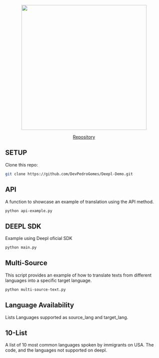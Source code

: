 <div align="center">
  <div>&nbsp;</div>
  <img src="resources/openvoicelogo.jpg" width="400"/> 

[Repository](https://github.com/DevPedroGomes/OpenVoiceDemo)

</div>

## SETUP

Clone this repo:

```bash
git clone https://github.com/DevPedroGomes/Deepl-Demo.git
```

## API

A function to showcase an example of translation using the API method.
```bash
python api-example.py
```

## DEEPL SDK

Example using Deepl oficial SDK
```bash
python main.py
```

## Multi-Source
This script provides an example of how to translate texts from different languages into a specific target language.
```bash
python multi-source-text.py
```

## Language Availability
Lists Languages supported as source_lang and target_lang.

## 10-List

A list of 10 most common languages spoken by immigrants on USA. The code, and the languages not supported on deepl.






